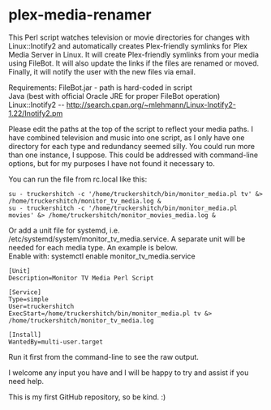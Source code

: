 plex-media-renamer
==================

This Perl script watches television or movie directories for changes with Linux::Inotify2 and automatically creates Plex-friendly symlinks for Plex Media Server in Linux.  It will create Plex-friendly symlinks from your media using FileBot.  It will also update the links if the files are renamed or moved.  Finally, it will notify the user with the new files via email.<br>

Requirements:
FileBot.jar - path is hard-coded in script<br>
Java (best with official Oracle JRE for proper FileBot operation)<br>
Linux::Inotify2 -- http://search.cpan.org/~mlehmann/Linux-Inotify2-1.22/Inotify2.pm<br>

Please edit the paths at the top of the script to reflect your media paths.  I have combined television and music into one script, as I only have one directory for each type and redundancy seemed silly.  You could run more than one instance, I suppose.  This could be addressed with command-line options, but for my purposes I have not found it necessary to.<br>

You can run the file from rc.local like this:<br>

```
su - truckershitch -c '/home/truckershitch/bin/monitor_media.pl tv' &> /home/truckershitch/monitor_tv_media.log &
su - truckershitch -c '/home/truckershitch/bin/monitor_media.pl movies' &> /home/truckershitch/monitor_movies_media.log &
```

Or add a unit file for systemd, i.e. /etc/systemd/system/monitor_tv_media.service.  A separate unit will be needed for each media type.  An example is below.<br>
Enable with: systemctl enable monitor_tv_media.service<br>

```
[Unit]
Description=Monitor TV Media Perl Script

[Service]
Type=simple
User=truckershitch
ExecStart=/home/truckershitch/bin/monitor_media.pl tv &> /home/truckershitch/monitor_tv_media.log

[Install]
WantedBy=multi-user.target
```

Run it first from the command-line to see the raw output.

I welcome any input you have and I will be happy to try and assist if you need help.

This is my first GitHub repository, so be kind. :)
